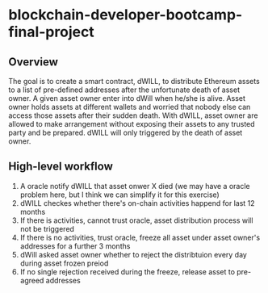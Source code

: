 # blockchain-developer-bootcamp-final-project
## Overview
The goal is to create a smart contract, dWILL, to distribute Ethereum assets to a list of pre-defined addresses after the unfortunate death of asset owner. A given asset owner enter into dWill when he/she is alive. Asset owner holds assets at different wallets and worried that nobody else can access those assets after their sudden death. With dWILL, asset owner are allowed to make arrangement without exposing their assets to any trusted party and be prepared. dWILL will only triggered by the death of asset owner.
## High-level workflow 
1. A oracle notify dWILL that asset onwer X died (we may have a oracle problem here, but I think we can simplify it for this exercise)
2. dWILL checkes whether there's on-chain activities happend for last 12 months
3. If there is activities, cannot trust oracle, asset distribution process will not be triggered 
4. If there is no activities, trust oracle, freeze all asset under asset owner's addresses for a further 3 months
5. dWill asked asset owner whether to reject the distribtuion every day during asset frozen preiod
6. If no single rejection received during the freeze, release asset to pre-agreed addresses
